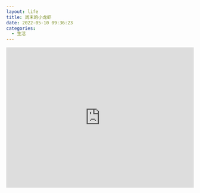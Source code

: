 ```yaml
---
layout: life
title: 周末的小龙虾
date: 2022-05-10 09:36:23
categories:
  - 生活
---
```


<div style="position: relative; width: 100%; height: 0; padding-bottom: 75%;"><iframe 
src="http://rblypd9jp.bkt.clouddn.com/video/20220508.mp4" scrolling="no" border="0" 
frameborder="no" framespacing="0" allowfullscreen="true" style="position: absolute; width: 100%; 
height: 100%; left: 0; top: 0;"> </iframe></div>
